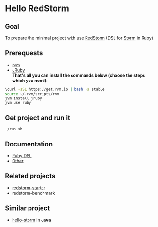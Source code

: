 Hello RedStorm
=========

## Goal
To prepare the minimal project with use [RedStorm] (DSL for [Storm] in Ruby)

## Prerequests
* [rvm]
* [JRuby]  
**That's all you can install the commands below (choose the steps which you need)**:
```sh
\curl -sSL https://get.rvm.io | bash -s stable
source ~/.rvm/scripts/rvm
jvm install jruby
jvm use ruby
```
## Get project and run it
```
./run.sh
```

## Documentation
* [Ruby DSL]
* [Other]

## Related projects
* [redstorm-starter]
* [redstorm-benchmark]

## Similar project
* [hello-storm] in **Java**

[Storm]:http://storm.incubator.apache.org/
[rvm]:http://rvm.io/
[JRuby]:http://jruby.org/
[RedStorm]:https://github.com/colinsurprenant/redstorm
[Ruby DSL]:https://github.com/colinsurprenant/redstorm/wiki/Ruby-DSL-Documentation
[Other]:https://github.com/colinsurprenant/redstorm/wiki
[redstorm-starter]:https://github.com/colinsurprenant/redstorm-starter/
[redstorm-benchmark]:https://github.com/colinsurprenant/redstorm-benchmark/
[hello-storm]:https://github.com/slon1024/hello-storm
